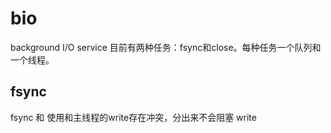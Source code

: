 # bio
background I/O service
目前有两种任务：fsync和close。每种任务一个队列和一个线程。

## fsync 
fsync 和 使用和主线程的write存在冲突，分出来不会阻塞 write